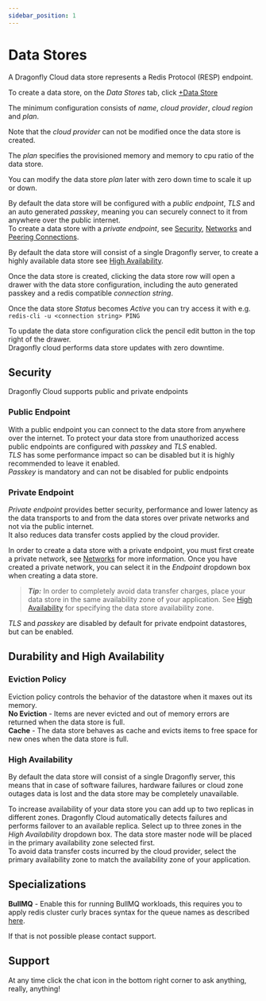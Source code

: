 ```yaml
---
sidebar_position: 1
---
```


# Data Stores

A Dragonfly Cloud data store represents a Redis Protocol (RESP) endpoint.

To create a data store, on the *Data Stores* tab, click [+Data Store](https://dragonflydb.cloud/datastores/new)

The minimum configuration consists of *name*, *cloud provider*, *cloud region* and *plan*.

Note that the *cloud provider* can not be modified once the data store is created.

The *plan* specifies the provisioned memory and memory to cpu ratio of the data store.

You can modify the data store *plan* later with zero down time to scale it up or down.

By default the data store will be configured with a *public endpoint*, *TLS* and an auto generated *passkey*, meaning you can securely connect to it from anywhere over the public internet.  
To create a data store with a *private endpoint*, see [Security](#security), [Networks](./networks.md) and [Peering Connections](./connections.md).

By default the data store will consist of a single Dragonfly server, to create a highly available data store see [High Availability](#high-availability).

Once the data store is created, clicking the data store row will open a drawer with the data store configuration, including the auto generated passkey and a redis compatible *connection string*. 

Once the data store *Status* becomes *Active* you can try access it with e.g. `redis-cli -u <connection string> PING`

To update the data store configuration click the pencil edit button in the top right of the drawer.  
Dragonfly cloud performs data store updates with zero downtime.    

## Security 
Dragonfly Cloud supports public and private endpoints

### Public Endpoint 
With a public endpoint you can connect to the data store from anywhere over the internet. 
To protect your data store from unauthorized access public endpoints are configured with *passkey* and *TLS* enabled.   
*TLS* has some performance impact so can be disabled but it is highly recommended to leave it enabled.  
*Passkey* is mandatory and can not be disabled for public endpoints 

### Private Endpoint 
*Private endpoint* provides better security, performance and lower latency as the data transports to and from the data stores over private networks and not via the public internet.  
It also reduces data transfer costs applied by the cloud provider.

In order to create a data store with a private endpoint, you must first create a private network, see [Networks](./networks) for more information.
Once you have created a private network, you can select it in the *Endpoint* dropdown box when creating a data store.

> ***Tip:*** In order to completely avoid data transfer charges, place your data store in the same availability zone of your application. See [High Availability](#high-availability) for specifying the data store availability zone.

*TLS* and *passkey* are disabled by default for private endpoint datastores, but can be enabled.

   
## Durability and High Availability  
### Eviction Policy 
Eviction policy controls the behavior of the datastore when it maxes out its memory.  
**No Eviction** - Items are never evicted and out of memory errors are returned when the data store is full.  
**Cache** - The data store behaves as cache and evicts items to free space for new ones when the data store is full.

### High Availability

By default the data store will consist of a single Dragonfly server, this means that in case of software failures, hardware failures or cloud zone outages data is lost and the data store may be completely unavailable.

To increase availability of your data store you can add up to two replicas in different zones.
Dragonfly Cloud automatically detects failures and performs failover to an available replica.
Select up to three zones in the *High Availability* dropdown box.  The data store master node will be placed in the primary availability zone selected first.  
To avoid data transfer costs incurred by the cloud provider, select the primary availability zone to match the availability zone of your application. 


## Specializations

**BullMQ** - Enable this for running BullMQ workloads, this requires you to apply redis cluster curly braces syntax for the queue names as described [here](/docs/integrations/bullmq.md).

If that is not possible please contact support.

## Support

At any time click the chat icon in the bottom right corner to ask anything, really, anything! 




